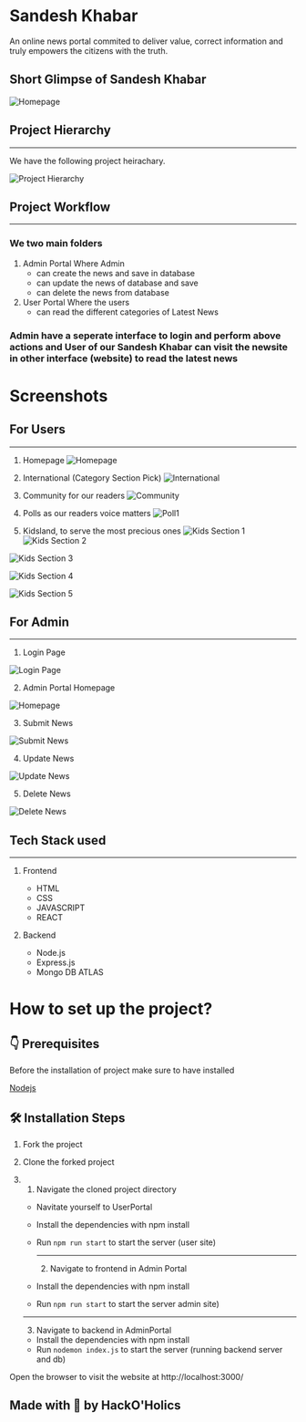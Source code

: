 # Sandesh Khabar

<p>An online news portal commited to deliver value, correct information and truly empowers the
citizens with the truth.</p>

## Short Glimpse of Sandesh Khabar

![Homepage](./Assets/Home.png)

## Project Hierarchy

<hr/>
<p>We have the following project heirachary.</p>

![Project Hierarchy](./Assets/Project%20Structure.jpg)

## Project Workflow

<hr/>

### We two main folders

1. Admin Portal
   Where Admin
   - can create the news and save in database
   - can update the news of database and save
   - can delete the news from database
2. User Portal
   Where the users
   - can read the different categories of Latest News

### Admin have a seperate interface to login and perform above actions and User of our Sandesh Khabar can visit the newsite in other interface (website) to read the latest news

# Screenshots

## For Users

<hr/>

1. Homepage
   ![Homepage](./Assets/Home.png)

2. International (Category Section Pick)
   ![International](./Assets/International.png)

3. Community for our readers
   ![Community](./Assets/community.png)

4. Polls as our readers voice matters
   ![Poll1](./Assets/polls1.png)

5. Kidsland, to serve the most precious ones
   ![Kids Section 1](./Assets/Kids-section-1.png)
   ![Kids Section 2](./Assets/Kids-section-2.png)

![Kids Section 3](./Assets/Kids-section-3.png)

![Kids Section 4](./Assets/Kids-section-4.png)

![Kids Section 5](./Assets/Kids-section-5.png)

## For Admin

<hr/>

1. Login Page

![Login Page](./Assets/AdminLogin.png)

2. Admin Portal Homepage

![Homepage](./Assets/AdminHome.png)

3. Submit News

![Submit News](./Assets/SubmitNews.png)

4. Update News

![Update News](./Assets/UpdateNews.png)

5. Delete News

![Delete News](./Assets/DeleteNews.png)

## Tech Stack used

<hr>

1. Frontend

   - HTML
   - CSS
   - JAVASCRIPT
   - REACT

2. Backend
   - Node.js
   - Express.js
   - Mongo DB ATLAS

# How to set up the project?

## 👇 Prerequisites

Before the installation of project make sure to have installed

[Nodejs](https://nodejs.org/en/download/)

## 🛠️ Installation Steps

1. Fork the project
2. Clone the forked project
3. 1. Navigate the cloned project directory

   - Navitate yourself to UserPortal
   - Install the dependencies with npm install
   - Run `npm run start` to start the server (user site)
     <hr/>

     2. Navigate to frontend in Admin Portal

   - Install the dependencies with npm install
   - Run `npm run start` to start the server admin site)

   <hr/>

   3. Navigate to backend in AdminPortal

   - Install the dependencies with npm install
   - Run `nodemon index.js` to start the server (running backend server and db)

Open the browser to visit the website at http://localhost:3000/

## Made with 💙 by HackO'Holics

